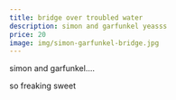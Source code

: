 ```yaml
---
title: bridge over troubled water
description: simon and garfunkel yeasss
price: 20
image: img/simon-garfunkel-bridge.jpg
---
```

simon and garfunkel....



so freaking sweet
